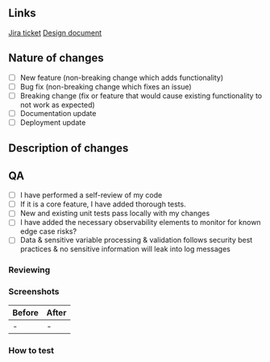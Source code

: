 ## Links

[Jira ticket](url)
[Design document](url)

## Nature of changes

- [ ] New feature (non-breaking change which adds functionality)
- [ ] Bug fix (non-breaking change which fixes an issue)
- [ ] Breaking change (fix or feature that would cause existing functionality to not work as expected)
- [ ] Documentation update
- [ ] Deployment update

## Description of changes

<!-- Summarize the changes you've made in this PR. -->

## QA
- [ ] I have performed a self-review of my code
- [ ] If it is a core feature, I have added thorough tests.
- [ ] New and existing unit tests pass locally with my changes
- [ ] I have added the necessary observability elements to monitor for known edge case risks?
- [ ] Data & sensitive variable processing & validation follows security best practices & no sensitive information will leak into log messages

### Reviewing

<!-- What do you want the reviewer to look out for or pay special scrutiny to? -->

### Screenshots

<!-- Add screenshots to show the changes, if applicable. -->

| Before | After |
|--------|-------|
| -      | -     |

### How to test

<!-- What steps should the reviewer take to test this PR? -->
